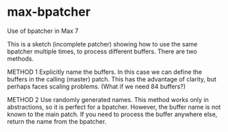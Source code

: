 # max-bpatcher
Use of bpatcher in Max 7

This is a sketch (incomplete patcher) showing how to use the same bpatcher multiple times, to process different buffers. There are two methods.

METHOD 1
Explicitly name the buffers. In this case we can define the buffers in the calling (master) patch. This has the advantage of clarity, but perhaps faces scaling problems. (What if we need 84 buffers?)

METHOD 2
Use randomly generated names. This method works only in abstractions, so it is perfect for a bpatcher. However, the buffer name is not known to the main patch. If you need to process the buffer anywhere else, return the name from the bpatcher.
